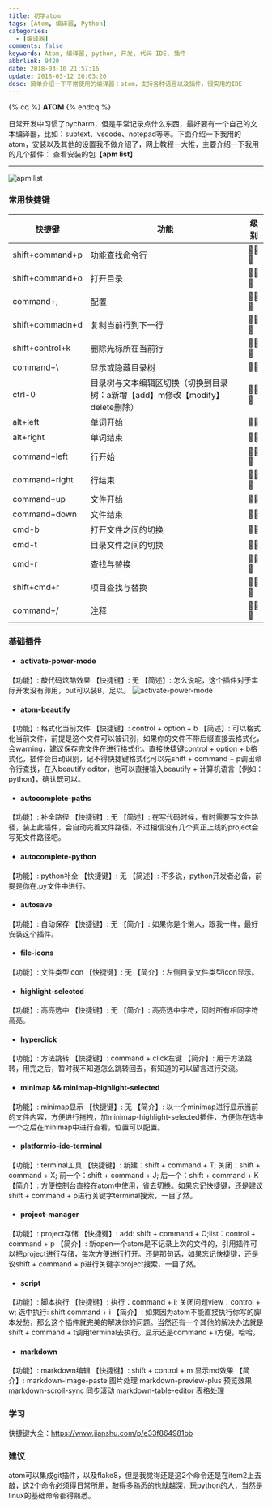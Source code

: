 ```yaml
---
title: 初学atom
tags: [Atom, 编译器, Python]
categories:
  - [编译器]
comments: false
keywords: Atom, 编译器, python, 开发, 代码 IDE, 插件
abbrlink: 9420
date: 2018-03-10 21:57:16
update: 2018-03-12 20:03:20
desc: 简单介绍一下平常使用的编译器：atom，支持各种语言以及插件，很实用的IDE
---
```


{% cq %}
**ATOM**
{% endcq %}

日常开发中习惯了pycharm，但是平常记录点什么东西，最好要有一个自己的文本编译器，比如：subtext、vscode、notepad等等。下面介绍一下我用的atom，安装以及其他的设置我不做介绍了，网上教程一大推，主要介绍一下我用的几个插件：
查看安装的包【**apm list**】

<!--more-->
<hr />

 ![apm list](chuxueatom_list.jpg)
### 常用快捷键
| 快捷键          | 功能                                                                          | 级别   |
| --------------- | ----------------------------------------------------------------------------- | ------ |
| shift+command+p | 功能查找命令行                                                                | 🌟🌟🌟 |
| shift+command+o | 打开目录                                                                      | 🌟🌟🌟 |
| command+,       | 配置                                                                          | 🌟🌟🌟 |
| shift+commadn+d | 复制当前行到下一行                                                            | 🌟🌟🌟 |
| shift+control+k | 删除光标所在当前行                                                            | 🌟🌟🌟 |
| command+\       | 显示或隐藏目录树                                                              | 🌟🌟   |
| ctrl-0          | 目录树与文本编辑区切换（切换到目录树：a新增【add】m修改【modify】delete删除） | 🌟🌟🌟 |
| alt+left        | 单词开始                                                                      | 🌟🌟   |
| alt+right       | 单词结束                                                                      | 🌟🌟   |
| command+left    | 行开始                                                                        | 🌟🌟🌟 |
| command+right   | 行结束                                                                        | 🌟🌟🌟 |
| command+up      | 文件开始                                                                      | 🌟🌟   |
| command+down    | 文件结束                                                                      | 🌟🌟   |
| cmd-b           | 打开文件之间的切换                                                            | 🌟🌟   |
| cmd-t           | 目录文件之间的切换                                                            | 🌟🌟   |
| cmd-r           | 查找与替换                                                                    | 🌟🌟🌟 |
| shift+cmd+r     | 项目查找与替换                                                                | 🌟🌟🌟 |
| command+/       | 注释                                                                          | 🌟🌟🌟 |

### 基础插件
* #### activate-power-mode
【功能】: 敲代码炫酷效果
【快捷键】: 无
【简述】: 怎么说呢，这个插件对于实际开发没有卵用，but可以装B，足以。
![activate-power-mode](chuxueatom_power.jpg)
* #### atom-beautify
【功能】: 格式化当前文件
【快捷键】: control + option + b
【简述】: 可以格式化当前文件，前提是这个文件可以被识别，如果你的文件不带后缀直接去格式化，会warning，建议保存完文件在进行格式化。直接快捷键control + option + b格式化，插件会自动识别，记不得快捷键格式化可以先shift + command + p调出命令行查找，在入beautify editor，也可以直接输入beautify + 计算机语言【例如：python】，确认既可以。
* #### autocomplete-paths
【功能】: 补全路径
【快捷键】: 无
【简述】: 在写代码时候，有时需要写文件路径，装上此插件，会自动完善文件路径，不过相信没有几个真正上线的project会写死文件路径吧。
* #### autocomplete-python
【功能】: python补全
【快捷键】: 无
【简述】: 不多说，python开发者必备，前提是你在.py文件中进行。
* #### autosave
【功能】: 自动保存
【快捷键】: 无
【简介】: 如果你是个懒人，跟我一样，最好安装这个插件。
* #### file-icons
【功能】: 文件类型icon
【快捷键】: 无
【简介】: 左侧目录文件类型icon显示。
* #### highlight-selected
【功能】: 高亮选中
【快捷键】: 无
【简介】: 高亮选中字符，同时所有相同字符高亮。
* #### hyperclick
【功能】: 方法跳转
【快捷键】: command + click左键
【简介】: 用于方法跳转，用完之后，暂时我不知道怎么跳转回去，有知道的可以留言进行交流。
* #### minimap && minimap-highlight-selected
【功能】: minimap显示
【快捷键】: 无
【简介】: 以一个minimap进行显示当前的文件内容，方便进行拖拽，加minimap-highlight-selected插件，方便你在选中一个之后在minimap中进行查看，位置可以配置。
* #### platformio-ide-terminal
【功能】: terminal工具
【快捷键】: 新建：shift + command + T; 关闭：shift + command + X; 前一个：shift + command + J; 后一个：shift + command + K
【简介】: 方便控制台直接在atom中使用，省去切换。如果忘记快捷键，还是建议shift + command + p进行关键字terminal搜索，一目了然。
* #### project-manager
【功能】: project存储
【快捷键】: add: shift + command + O;list：control + command + p
【简介】: 新open一个atom是不记录上次的文件的，引用插件可以把project进行存储，每次方便进行打开。还是那句话，如果忘记快捷键，还是议shift + command + p进行关键字project搜索，一目了然。
* #### script
【功能】: 脚本执行
【快捷键】: 执行：command + i; 关闭问题view：control + w; 选中执行: shift command + i
【简介】: 如果因为atom不能直接执行你写的脚本发愁，那么这个插件就完美的解决你的问题。当然还有一个其他的解决办法就是shift + command + t调用terminal去执行。显示还是command + i方便，哈哈。
* #### markdown
【功能】: markdown编辑
【快捷键】: shift + control + m 显示md效果
【简介】:
markdown-image-paste 图片处理
markdown-preview-plus 预览效果
markdown-scroll-sync 同步滚动
markdown-table-editor 表格处理

### 学习
快捷键大全：https://www.jianshu.com/p/e33f864981bb

### 建议
atom可以集成git插件，以及flake8，但是我觉得还是这2个命令还是在item2上去敲，这2个命令必须得日常所用，敲得多熟悉的也就越深，玩python的人，当然是linux的基础命令都得熟悉。
